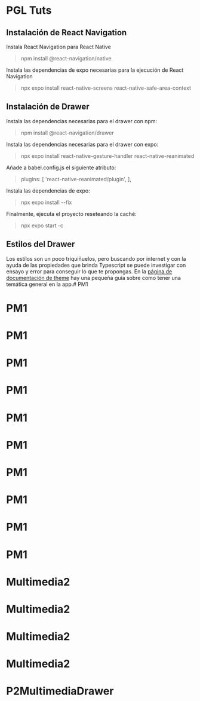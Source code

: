 # PGL Tuts

## Instalación de React Navigation
Instala React Navigation para React Native
> npm install @react-navigation/native

Instala las dependencias de expo necesarias para la ejecución de React Navigation
> npx expo install react-native-screens react-native-safe-area-context

## Instalación de Drawer

Instala las dependencias necesarias para el drawer con npm:
> npm install @react-navigation/drawer

Instala las dependencias necesarias para el drawer con expo:
> npx expo install react-native-gesture-handler react-native-reanimated

Añade a babel.config.js el siguiente atributo:
> plugins: [
>   'react-native-reanimated/plugin',
> ],

Instala las dependencias de expo:
> npx expo install --fix

Finalmente, ejecuta el proyecto reseteando la caché:
> npx expo start -c

## Estilos del Drawer
Los estilos son un poco triquiñuelos, pero buscando por internet y con la ayuda de las propiedades que brinda Typescript se puede investigar con ensayo y error para conseguir lo que te propongas.
En la [página de documentación de theme](https://reactnavigation.org/docs/themes) hay una pequeña guía sobre como tener una temática general en la app.# PM1
# PM1
# PM1
# PM1
# PM1
# PM1
# PM1
# PM1
# PM1
# PM1
# PM1
# Multimedia2
# Multimedia2
# Multimedia2
# Multimedia2
# P2MultimediaDrawer
